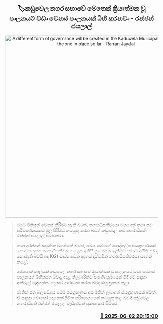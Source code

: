 <p align='center'><b><h2 align='center' title='A different form of governance will be created in the Kaduwela Municipal Council than the one in place so far - Ranjan Jayalal'>🏷කඩුවෙල නගර සභාවේ මෙතෙක් ක්‍රියාත්මක වූ පාලනයට වඩා වෙනස් පාලනයක් බිහි කරනවා - රන්ජන් ජයලාල්</h2></b></p>
<p align='center'><img src='https://helakuru.sgp1.cdn.digitaloceanspaces.com/esana/images/lib/ranjan-jayalal-kaduwela-i.jpg' width='600' alt='A different form of governance will be created in the Kaduwela Municipal Council than the one in place so far - Ranjan Jayalal'></p>

> රටේ මිනිසුන් වෙනස් කිරීමට හැකි බවත්, නගරාධිපතිවරයා වශයෙන් තමා නව පරිවර්තනයකට මුල පිරීමට කටයුතු කරන බවත් කඩුවෙල නව නගරාධිපති රන්ජන් ජයලාල් පවසනවා.

> තමා දරන්නේ සාමූහික වගකීමක් බවත්, මෙය තමාගේ පෞද්ගලික ජයග්‍රහණයක් නොවන අතර නගරාධිපතිවරයා ලෙස අනිසි ප්‍රයෝජන ගැනීමට තමාට අයිතියක් ද නොමැති බවයි අද (02) මාධ්‍ය වෙත අදහස් දක්වමින් නගරාධිපතිවරයා සඳහන් කළේ.

> මෙතෙක් කාලයක් කඩුවෙල නගර සභාවේ ක්‍රියාත්මක වූ පාලනයට වඩා වෙනස් පාලනයක් බිහිකරන බවද, අදාළ නිලධාරීන්ට පැරණි ක්‍රමයෙන් මිදී මේ සඳහා අත්වැල් බැඳගන්නා ලෙසට ආරාධනා කරන බවද ඔහු ප්‍රකාශ කළා.

> ජාතික ජන බලවේගය මෙම ජයග්‍රහණය අළු මතින් ලබාගත් ජයග්‍රහණයක් බවත්, ඒ සඳහා බොහෝ දෙනෙක් ජීවිත පරිත්‍යාගයෙන් කටයුතු කළ බවයි කඩුවෙල නගරාධිපති රන්ජන් ජයලාල් වැඩිදුරටත් ප්‍රකාශ කර සිටියේ.



<h3 align='right'><a href='https://www.helakuru.lk/esana/p/110627/'>📅 2025-06-02 20:15:00</a></h3>
